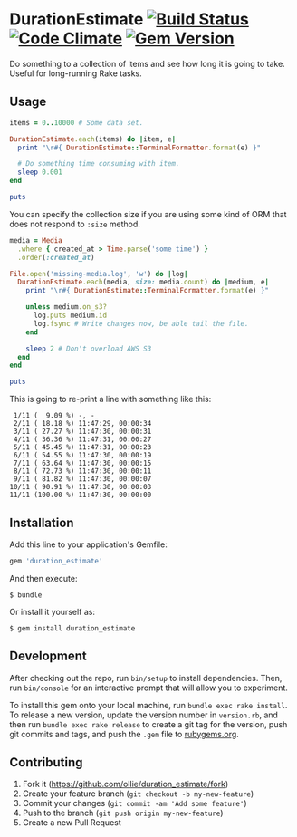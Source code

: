 # DurationEstimate [![Build Status](https://img.shields.io/travis/ollie/duration_estimate/master.svg)](https://travis-ci.org/ollie/duration_estimate) [![Code Climate](https://img.shields.io/codeclimate/github/ollie/duration_estimate.svg)](https://codeclimate.com/github/ollie/duration_estimate) [![Gem Version](https://img.shields.io/gem/v/duration_estimate.svg)](https://rubygems.org/gems/duration_estimate)

Do something to a collection of items and see how long it is going to take.
Useful for long-running Rake tasks.

## Usage

```ruby
items = 0..10000 # Some data set.

DurationEstimate.each(items) do |item, e|
  print "\r#{ DurationEstimate::TerminalFormatter.format(e) }"

  # Do something time consuming with item.
  sleep 0.001
end

puts
```

You can specify the collection size if you are using some kind of ORM that
does not respond to `:size` method.

```ruby
media = Media
  .where { created_at > Time.parse('some time') }
  .order(:created_at)

File.open('missing-media.log', 'w') do |log|
  DurationEstimate.each(media, size: media.count) do |medium, e|
    print "\r#{ DurationEstimate::TerminalFormatter.format(e) }"

    unless medium.on_s3?
      log.puts medium.id
      log.fsync # Write changes now, be able tail the file.
    end

    sleep 2 # Don't overload AWS S3
  end
end

puts
```

This is going to re-print a line with something like this:

     1/11 (  9.09 %) -, -
     2/11 ( 18.18 %) 11:47:29, 00:00:34
     3/11 ( 27.27 %) 11:47:30, 00:00:31
     4/11 ( 36.36 %) 11:47:31, 00:00:27
     5/11 ( 45.45 %) 11:47:31, 00:00:23
     6/11 ( 54.55 %) 11:47:30, 00:00:19
     7/11 ( 63.64 %) 11:47:30, 00:00:15
     8/11 ( 72.73 %) 11:47:30, 00:00:11
     9/11 ( 81.82 %) 11:47:30, 00:00:07
    10/11 ( 90.91 %) 11:47:30, 00:00:03
    11/11 (100.00 %) 11:47:30, 00:00:00

## Installation

Add this line to your application's Gemfile:

```ruby
gem 'duration_estimate'
```

And then execute:

    $ bundle

Or install it yourself as:

    $ gem install duration_estimate

## Development

After checking out the repo, run `bin/setup` to install dependencies. Then, run `bin/console` for an interactive prompt that will allow you to experiment.

To install this gem onto your local machine, run `bundle exec rake install`. To release a new version, update the version number in `version.rb`, and then run `bundle exec rake release` to create a git tag for the version, push git commits and tags, and push the `.gem` file to [rubygems.org](https://rubygems.org).

## Contributing

1. Fork it (https://github.com/ollie/duration_estimate/fork)
2. Create your feature branch (`git checkout -b my-new-feature`)
3. Commit your changes (`git commit -am 'Add some feature'`)
4. Push to the branch (`git push origin my-new-feature`)
5. Create a new Pull Request
